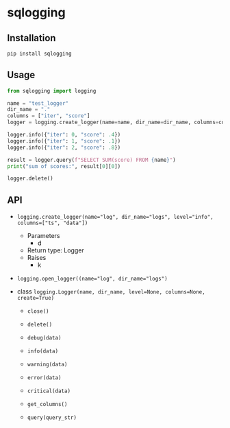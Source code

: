 # sqlogging

## Installation

```bash
pip install sqlogging
```

## Usage

```python
from sqlogging import logging

name = "test_logger"
dir_name = "."
columns = ["iter", "score"]
logger = logging.create_logger(name=name, dir_name=dir_name, columns=columns)

logger.info({"iter": 0, "score": .4})
logger.info({"iter": 1, "score": .1})
logger.info({"iter": 2, "score": .8})

result = logger.query(f"SELECT SUM(score) FROM {name}")
print("sum of scores:", result[0][0])

logger.delete()
```

## API

* `logging.create_logger(name="log", dir_name="logs", level="info", columns=["ts", "data"])`
  * Parameters
    * d
  * Return type: Logger
  * Raises
    * k 

* `logging.open_logger((name="log", dir_name="logs")`

* class `logging.Logger(name, dir_name, level=None, columns=None, create=True)`

  * `close()`

  * `delete()`

  * `debug(data)`
  * `info(data)`
  * `warning(data)`
  * `error(data)`
  * `critical(data)`

  * `get_columns()`

  * `query(query_str)`

